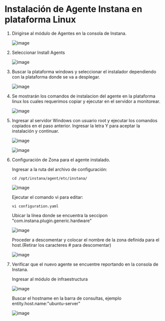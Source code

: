 # Instalación de Agente Instana en plataforma Linux

1. Dirigirse al módulo de Agentes en la consola de Instana.

   ![image](https://github.com/juan-conde-21/Instalacion-Agente-Instana/assets/13276404/14ac8ed5-4346-4256-9c01-0eb3f7d33a5c)


2. Seleccionar Install Agents

   ![image](https://github.com/juan-conde-21/Instalacion-Agente-Instana/assets/13276404/6acee1fb-f4ed-4427-9282-310c2d7ab8be)

3. Buscar la plataforma windows y seleccionar el instalador dependiendo con la plataforma donde se va a desplegar.

   ![image](https://github.com/juan-conde-21/Instalacion-Agente-Instana/assets/13276404/47162d4f-ac46-464f-bee7-9857be118684)

4. Se mostrarán los comandos de instalacion del agente en la plataforma linux los cuales requerimos copiar y ejecutar en el servidor a monitorear.
 
   ![image](https://github.com/juan-conde-21/Instalacion-Agente-Instana/assets/13276404/3d21a9b1-6e9c-4eff-b4d6-62adf79d44eb)

5. Ingresar al servidor Windows con usuario root y ejecutar los comandos copiados en el paso anterior. Ingresar la letra Y para aceptar la instalación y continuar.

   ![image](https://github.com/juan-conde-21/Instalacion-Agente-Instana/assets/13276404/838465ef-2424-49cb-90e9-d6208edd0128)

   ![image](https://github.com/juan-conde-21/Instalacion-Agente-Instana/assets/13276404/0ee1a272-e66e-40f3-908a-10537d413856)

6. Configuración de Zona para el agente instalado.

   Ingresar a la ruta del archivo de configuración:

       cd /opt/instana/agent/etc/instana/

   ![image](https://github.com/juan-conde-21/Instalacion-Agente-Instana/assets/13276404/9f5db656-f58c-437c-9657-02516b95ecdc)

   Ejecutar el comando vi para editar:

       vi configuration.yaml

   Ubicar la línea donde se encuentra la seccipon "com.instana.plugin.generic.hardware"

   ![image](https://github.com/juan-conde-21/Instalacion-Agente-Instana/assets/13276404/e2ffa785-1d67-4c5e-9145-c9ec01c6cc5d)


   Proceder a descomentar y colocar el nombre de la zona definida para el host.(Retirar los caracteres # para descomentar)
   
   ![image](https://github.com/juan-conde-21/Instalacion-Agente-Instana/assets/13276404/c38090e2-39d7-4463-be57-898b5654635e)

7. Verificar que el nuevo agente se encuentre reportando en la consola de Instana.

   Ingresar al módulo de infraestructura

   ![image](https://github.com/juan-conde-21/Instalacion-Agente-Instana/assets/13276404/f7b72266-d585-4b06-bdd4-12075b2424c9)

   Buscar el hostname en la barra de consultas, ejemplo entity.host.name:"ubuntu-server" 

   ![image](https://github.com/juan-conde-21/Instalacion-Agente-Instana/assets/13276404/df3f42fe-6c9c-4915-a75f-4624ec8c0b37)


